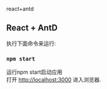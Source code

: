 react+antd

## React + AntD

执行下面命令来运行:

### `npm start`

运行npm start启动应用<br>
打开 [http://localhost:3000](http://localhost:3000) 进入浏览器.



